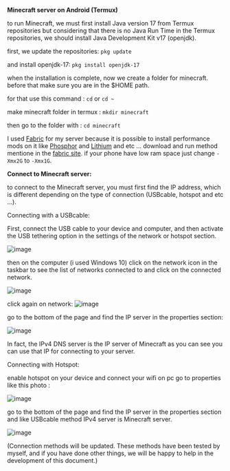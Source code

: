 **Minecraft server on Android (Termux)**

to run Minecraft, we must first install Java version 17 from Termux repositories but considering that there is no Java Run Time in the Termux repositories, we should install Java Development Kit v17 (openjdk).

first, we update the repositories:
`pkg update`

and install openjdk-17:
 `pkg install openjdk-17`
 
when the installation is complete, now we create a folder for minecraft.
before that make sure you are in the $HOME path.

for that use this command :
`cd`
or 
`cd ~`

make minecraft folder in termux :
`mkdir minecraft`

then go to the folder with :
`cd minecraft`

I used [Fabric](https://fabricmc.net/use/server/) for my server because it is possible to install performance mods on it like [Phosphor](https://www.curseforge.com/minecraft/mc-mods/phosphor) and [Lithium](https://www.curseforge.com/minecraft/mc-mods/lithium) and etc ...
download and run method mentione in the [fabric site](https://fabricmc.net/use/server/).
if your phone have low ram space just change `-Xmx2G` to `-Xmx1G`.

**Connect to Minecraft server:**

to connect to the Minecraft server, you must first find the IP address, which is different depending on the type of connection (USBcable, hotspot and etc ...).

Connecting with a USBcable:

First, connect the USB cable to your device and computer, and then activate the USB tethering option in the settings of the network or hotspot section.

![image](https://user-images.githubusercontent.com/29276037/206463027-eda5bf2f-16a1-49a8-a5ac-09fddac9736c.png)

then on the computer (i used Windows 10) click on the network icon in the taskbar to see the list of networks connected to and click on the connected network.

![image](https://user-images.githubusercontent.com/29276037/206463962-c9051949-5756-479e-a4db-f6e9a00703a4.png)

click again on network:
![image](https://user-images.githubusercontent.com/29276037/206464357-66cb9afb-10a2-48ad-980b-25fe246fee28.png)

go to the bottom of the page and find the IP server in the properties section:

![image](https://user-images.githubusercontent.com/29276037/206466075-7c5d0b38-fa5e-4ce9-937c-20226cc1f14e.png)

In fact, the IPv4 DNS server is the IP server of Minecraft as you can see you can use that IP for connecting to your server.

Connecting with Hotspot:

enable hotspot on your device and connect your wifi on pc go to properties like this photo : 

![image](https://user-images.githubusercontent.com/29276037/206470194-014497c5-e325-4d5f-bad6-7bbe90af4210.png)

go to the bottom of the page and find the IP server in the properties section and like USBcable method IPv4 server is Minecraft server.

![image](https://user-images.githubusercontent.com/29276037/206471003-a29edc19-354d-4f8e-a30b-53489fd55388.png)


(Connection methods will be updated. These methods have been tested by myself, and if you have done other things, we will be happy to help in the development of this document.)
